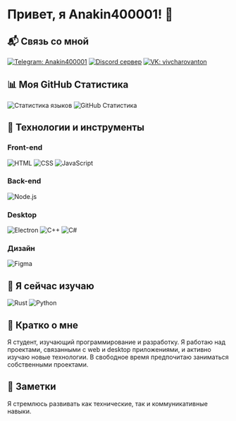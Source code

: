 # Привет, я Anakin400001! 👋

## 📬 Связь со мной
[![Telegram: Anakin400001](https://img.shields.io/badge/%40Anakin400001-ADD8E6?style=for-the-badge&logo=telegram&labelColor=151515&color=28a7e7#gh-dark-mode-only)](https://t.me/Anakin400001)
[![Discord сервер](https://img.shields.io/discord/1103013741991317504?style=for-the-badge&logo=discord&labelColor=151515&color=5865f2)](https://discord.gg/3RTgFesC)
[![VK: vivcharovanton](https://img.shields.io/badge/%40vivcharovanton-0077FF?style=for-the-badge&logo=vk&labelColor=151515&color=0077FF)](https://vk.com/vivcharovanton)

## 📊 Моя GitHub Статистика
![Статистика языков](https://github-readme-stats.vercel.app/api/top-langs?username=Anakin400001&layout=compact&langs_count=8&card_width=500&hide_border=true&bg_color=00000000&text_color=ffffff&title_color=ffffff&locale=ru)
![GitHub Статистика](https://github-readme-stats.vercel.app/api?username=Anakin400001&count_private=true&show_icons=true&hide_border=true&bg_color=00000000&text_color=ffffff&title_color=ffffff&locale=ru)

## 🔧 Технологии и инструменты
### Front-end
![HTML](https://img.shields.io/badge/HTML-C04DFF?style=for-the-badge&logo=html5&labelColor=000000&color=e34f26)
![CSS](https://img.shields.io/badge/CSS-1572B6?style=for-the-badge&logo=css3&labelColor=000000&color=f5f5f5)
![JavaScript](https://img.shields.io/badge/JavaScript-FFD700?style=for-the-badge&logo=javascript&labelColor=000000&color=FFD700)

### Back-end
![Node.js](https://img.shields.io/badge/Node.js-339933?style=for-the-badge&logo=node.js&labelColor=000000&color=339933)

### Desktop
![Electron](https://img.shields.io/badge/electron-34A85A?style=for-the-badge&logo=electron&labelColor=000000&color=34A85A)
![C++](https://img.shields.io/badge/C++-00599C?style=for-the-badge&logo=c%2B%2B&labelColor=000000&color=00599C)
![C#](https://img.shields.io/badge/C%23-239120?style=for-the-badge&logo=c-sharp&labelColor=000000&color=239120)

### Дизайн
![Figma](https://img.shields.io/badge/FIGMA-F24E1E?style=for-the-badge&logo=FIGMA&labelColor=000000&color=F24E1E)

## 🌱 Я сейчас изучаю
![Rust](https://img.shields.io/badge/Rust-000000?style=for-the-badge&logo=rust&labelColor=000000&color=000000)
![Python](https://img.shields.io/badge/Python-3776AB?style=for-the-badge&logo=python&labelColor=000000&color=3776AB)

## 📘 Кратко о мне
Я студент, изучающий программирование и разработку. Я работаю над проектами, связанными с web и desktop приложениями, и активно изучаю новые технологии. В свободное время предпочитаю заниматься собственными проектами.

## 📌 Заметки
Я стремлюсь развивать как технические, так и коммуникативные навыки.

